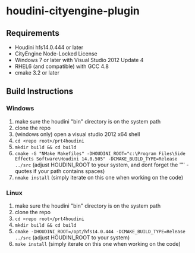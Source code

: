 # houdini-cityengine-plugin

## Requirements
- Houdini hfs14.0.444 or later
- CityEngine Node-Locked License
- Windows 7 or later with Visual Studio 2012 Update 4
- RHEL6 (and compatible) with GCC 4.8
- cmake 3.2 or later

## Build Instructions

### Windows
1. make sure the houdini "bin" directory is on the system path
2. clone the repo
3. (windows only) open a visual studio 2012 x64 shell
4. ```cd <repo root>/prt4houdini```
5. ```mkdir build && cd build```
6. ```cmake -G "NMake Makefiles" -DHOUDINI_ROOT="c:\Program Files\Side Effects Software\Houdini 14.0.505" -DCMAKE_BUILD_TYPE=Release ../src``` (adjust HOUDINI_ROOT to your system, and dont forget the '"' - quotes if your path contains spaces)
7. ```nmake install``` (simply iterate on this one when working on the code)

### Linux
1. make sure the houdini "bin" directory is on the system path
2. clone the repo
3. ```cd <repo root>/prt4houdini```
4. ```mkdir build && cd build```
5. ```cmake -DHOUDINI_ROOT=/opt/hfs14.0.444 -DCMAKE_BUILD_TYPE=Release ../src``` (adjust HOUDINI_ROOT to your system)
6. ```make install``` (simply iterate on this one when working on the code)
